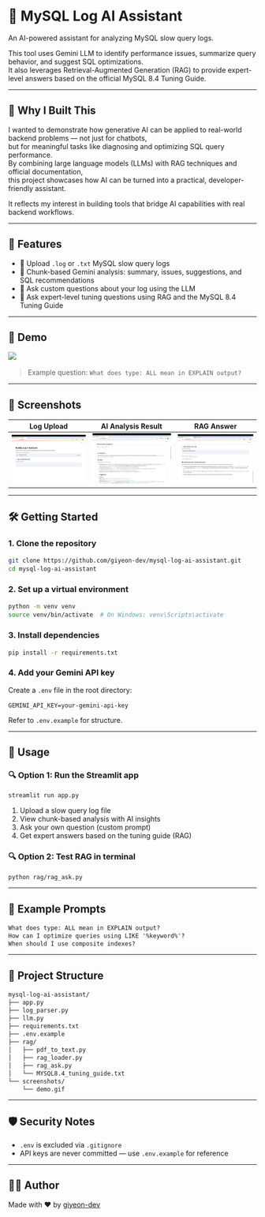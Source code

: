 
# 🧠 MySQL Log AI Assistant

An AI-powered assistant for analyzing MySQL slow query logs.

This tool uses Gemini LLM to identify performance issues, summarize query behavior, and suggest SQL optimizations.  
It also leverages Retrieval-Augmented Generation (RAG) to provide expert-level answers based on the official MySQL 8.4 Tuning Guide.

---

## 🎯 Why I Built This

I wanted to demonstrate how generative AI can be applied to real-world backend problems — not just for chatbots,  
but for meaningful tasks like diagnosing and optimizing SQL query performance.  
By combining large language models (LLMs) with RAG techniques and official documentation,  
this project showcases how AI can be turned into a practical, developer-friendly assistant.

It reflects my interest in building tools that bridge AI capabilities with real backend workflows.

---

## 🚀 Features

- 📂 Upload `.log` or `.txt` MySQL slow query logs
- 🧠 Chunk-based Gemini analysis: summary, issues, suggestions, and SQL recommendations
- 💬 Ask custom questions about your log using the LLM
- 📘 Ask expert-level tuning questions using RAG and the MySQL 8.4 Tuning Guide

---

## 📸 Demo

<img src="./screenshots/demo.gif" width="800"/>

> Example question: `What does type: ALL mean in EXPLAIN output?`

---

## 📸 Screenshots

| Log Upload | AI Analysis Result | RAG Answer |
|------------|--------------------|------------|
| ![](./screenshots/upload.png) | ![](./screenshots/analysis_result.png) | ![](./screenshots/rag_response.png) |


___

## 🛠️ Getting Started

### 1. Clone the repository

```bash
git clone https://github.com/giyeon-dev/mysql-log-ai-assistant.git
cd mysql-log-ai-assistant
```

### 2. Set up a virtual environment

```bash
python -m venv venv
source venv/bin/activate  # On Windows: venv\Scripts\activate
```

### 3. Install dependencies

```bash
pip install -r requirements.txt
```

### 4. Add your Gemini API key

Create a `.env` file in the root directory:

```env
GEMINI_API_KEY=your-gemini-api-key
```

Refer to `.env.example` for structure.

---

## 🧪 Usage

### 🔍 Option 1: Run the Streamlit app

```bash
streamlit run app.py
```

1. Upload a slow query log file
2. View chunk-based analysis with AI insights
3. Ask your own question (custom prompt)
4. Get expert answers based on the tuning guide (RAG)

### 🔍 Option 2: Test RAG in terminal

```bash
python rag/rag_ask.py
```

---

## 🧠 Example Prompts

```text
What does type: ALL mean in EXPLAIN output?
How can I optimize queries using LIKE '%keyword%'?
When should I use composite indexes?
```

---

## 📁 Project Structure

```
mysql-log-ai-assistant/
├── app.py
├── log_parser.py
├── llm.py
├── requirements.txt
├── .env.example
├── rag/
│   ├── pdf_to_text.py
│   ├── rag_loader.py
│   ├── rag_ask.py
│   └── MYSQL8.4_tuning_guide.txt
└── screenshots/
    └── demo.gif
```

---

## 🛡️ Security Notes

- `.env` is excluded via `.gitignore`
- API keys are never committed — use `.env.example` for reference


---

## 🙋‍♂️ Author

Made with ❤️ by [giyeon-dev](https://github.com/giyeon-dev)
